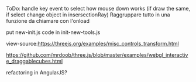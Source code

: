 ToDo: 
handle key event to select how mouse down works (if draw the same, if select change object in insersectionRay)
Raggruppare tutto in una funzione da chiamare con l'onload

put new-init.js code in init-new-tools.js

view-source:https://threejs.org/examples/misc_controls_transform.html

https://github.com/mrdoob/three.js/blob/master/examples/webgl_interactive_draggablecubes.html

refactoring in AngularJS?
